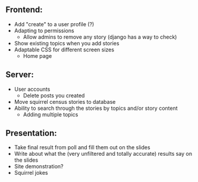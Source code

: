 ## **Frontend:**

-   Add "create" to a user profile (?)
-   Adapting to permissions
    -   Allow admins to remove any story (django has a way to check)
-   Show existing topics when you add stories
-   Adaptable CSS for different screen sizes
    -   Home page

## **Server:**

-   User accounts
    -   Delete posts you created
-   Move squirrel census stories to database
-   Ability to search through the stories by topics and/or story content
    -   Adding multiple topics

## **Presentation:**

-   Take final result from poll and fill them out on the slides
-   Write about what the (very unfiltered and totally accurate) results say on the slides
-   Site demonstration?
-   Squirrel jokes
